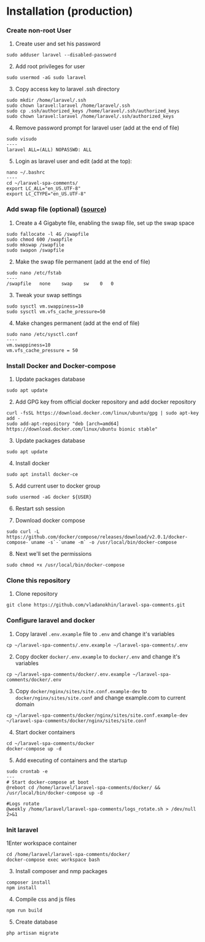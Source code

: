 # Installation (production)

### Create non-root User

1. Create user and set his password
```
sudo adduser laravel --disabled-password
```

2. Add root privileges for user
```
sudo usermod -aG sudo laravel
```

3. Copy access key to laravel .ssh directory
```
sudo mkdir /home/laravel/.ssh
sudo chown laravel:laravel /home/laravel/.ssh
sudo cp .ssh/authorized_keys /home/laravel/.ssh/authorized_keys
sudo chown laravel:laravel /home/laravel/.ssh/authorized_keys
```

4. Remove password prompt for laravel user (add at the end of file)
```
sudo visudo
----
laravel ALL=(ALL) NOPASSWD: ALL
```

5. Login as laravel user and edit (add at the top):
```
nano ~/.bashrc
----
cd ~/laravel-spa-comments/
export LC_ALL="en_US.UTF-8"
export LC_CTYPE="en_US.UTF-8"
```

### Add swap file (optional) ([source](https://www.digitalocean.com/community/tutorials/how-to-add-swap-on-ubuntu-14-04))

1. Create a 4 Gigabyte file, enabling the swap file, set up the swap space
```
sudo fallocate -l 4G /swapfile
sudo chmod 600 /swapfile
sudo mkswap /swapfile
sudo swapon /swapfile
```

2. Make the swap file permanent (add at the end of file)
```
sudo nano /etc/fstab
----
/swapfile   none    swap    sw    0   0
```

3. Tweak your swap settings
```
sudo sysctl vm.swappiness=10
sudo sysctl vm.vfs_cache_pressure=50
```

4. Make changes permanent (add at the end of file)
```
sudo nano /etc/sysctl.conf
----
vm.swappiness=10
vm.vfs_cache_pressure = 50
```

### Install Docker and Docker-compose

1. Update packages database
```
sudo apt update
```

2. Add GPG key from official docker repository and add docker repository
```
curl -fsSL https://download.docker.com/linux/ubuntu/gpg | sudo apt-key add -
sudo add-apt-repository "deb [arch=amd64] https://download.docker.com/linux/ubuntu bionic stable"
```

3. Update packages database
```
sudo apt update
```

4. Install docker
```
sudo apt install docker-ce
```

5. Add current user to docker group
```
sudo usermod -aG docker ${USER}
```

6. Restart ssh session

7. Download docker compose
```
sudo curl -L https://github.com/docker/compose/releases/download/v2.0.1/docker-compose-`uname -s`-`uname -m` -o /usr/local/bin/docker-compose
```

8. Next we'll set the permissions
```
sudo chmod +x /usr/local/bin/docker-compose
```

### Clone this repository

1. Clone repository
```
git clone https://github.com/vladanokhin/laravel-spa-comments.git
```

### Configure laravel and docker

1. Copy laravel `.env.example` file to `.env` and change it's variables
```
cp ~/laravel-spa-comments/.env.example ~/laravel-spa-comments/.env
```

2. Copy docker `docker/.env.example` to `docker/.env` and change it's variables
```
cp ~/laravel-spa-comments/docker/.env.example ~/laravel-spa-comments/docker/.env
```

3. Copy `docker/nginx/sites/site.conf.example-dev` to `docker/nginx/sites/site.conf` and change example.com to current domain
```
cp ~/laravel-spa-comments/docker/nginx/sites/site.conf.example-dev ~/laravel-spa-comments/docker/nginx/sites/site.conf
```

4. Start docker containers
```
cd ~/laravel-spa-comments/docker
docker-compose up -d
```

5. Add executing of containers and the startup
```
sudo crontab -e
---
# Start docker-compose at boot
@reboot cd /home/laravel/laravel-spa-comments/docker/ && /usr/local/bin/docker-compose up -d

#Logs rotate
@weekly /home/laravel/laravel-spa-comments/logs_rotate.sh > /dev/null 2>&1
```

### Init laravel


1Enter workspace container
```
cd /home/laravel/laravel-spa-comments/docker/ 
docker-compose exec workspace bash
```

3. Install composer and nmp packages
```
composer install
npm install
```

4. Compile css and js files
```
npm run build
```

5. Create database
```
php artisan migrate
```
